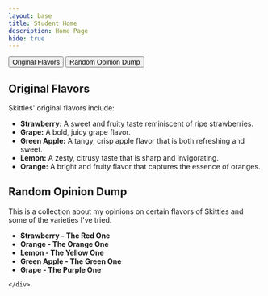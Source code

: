 ```yaml
---
layout: base
title: Student Home 
description: Home Page
hide: true
---
```

<!DOCTYPE html>
<html lang="en">
    <div class="menu">
        <button onclick="showContent('original')">Original Flavors</button>
        <button onclick="showContent('random')">Random Opinion Dump</button>
    </div>
    <div class="content">
        <div id="original">
            <h2>Original Flavors</h2>
            <p>Skittles' original flavors include:</p>
            <ul>
                <li><strong>Strawberry:</strong> A sweet and fruity taste reminiscent of ripe strawberries.</li>
                <li><strong>Grape:</strong> A bold, juicy grape flavor.</li>
                <li><strong>Green Apple:</strong> A tangy, crisp apple flavor that is both refreshing and sweet.</li>
                <li><strong>Lemon:</strong> A zesty, citrusy taste that is sharp and invigorating.</li>
                <li><strong>Orange:</strong> A bright and fruity flavor that captures the essence of oranges.</li>
            </ul>
        </div>
        </div>
        <div id="random">
            <h2>Random Opinion Dump</h2>
            <p>This is a collection about my opinions on certain flavors of Skittles and some of the varieties I've tried.</p>
            <ul>
                <li><strong>Strawberry - The Red One</strong>
                <li><strong>Orange - The Orange One</strong>
                <li><strong>Lemon - The Yellow One</strong>
                <li><strong>Green Apple - The Green One</strong>
                <li><strong>Grape - The Purple One</strong>
            </ul>
        </div>
        
    </div>
</html>
